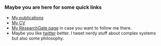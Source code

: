 ### Maybe you are here for some quick links
- [My publications](/pubs.md)
- [My CV](/docs/cv_Mengsen_20180414.pdf)
- [My ResearchGate page](https://www.researchgate.net/profile/Mengsen_Zhang) in case you want to follow me there.
- Maybe you like [twitter](https://twitter.com/Mengsen) better. I tweet nerdy stuff about complex systems but also some philosophy.
